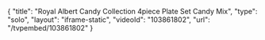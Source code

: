 {
    "title": "Royal Albert Candy Collection 4piece Plate Set  Candy Mix",
    "type": "solo",
    "layout": "iframe-static",
    "videoId": "103861802",
    "url": "\/tvpembed\/103861802"
}
